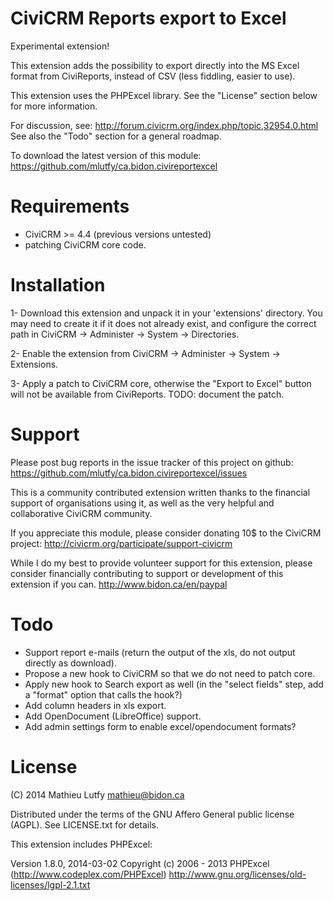 CiviCRM Reports export to Excel
===============================

Experimental extension!

This extension adds the possibility to export directly into the MS Excel
format from CiviReports, instead of CSV (less fiddling, easier to use).

This extension uses the PHPExcel library. See the "License" section below
for more information.

For discussion, see: http://forum.civicrm.org/index.php/topic,32954.0.html
See also the "Todo" section for a general roadmap.

To download the latest version of this module:
https://github.com/mlutfy/ca.bidon.civireportexcel

Requirements
============

- CiviCRM >= 4.4 (previous versions untested)
- patching CiviCRM core code.

Installation
============

1- Download this extension and unpack it in your 'extensions' directory.
   You may need to create it if it does not already exist, and configure
   the correct path in CiviCRM -> Administer -> System -> Directories.

2- Enable the extension from CiviCRM -> Administer -> System -> Extensions.

3- Apply a patch to CiviCRM core, otherwise the "Export to Excel" button will
   not be available from CiviReports. TODO: document the patch.

Support
=======

Please post bug reports in the issue tracker of this project on github:
https://github.com/mlutfy/ca.bidon.civireportexcel/issues

This is a community contributed extension written thanks to the financial
support of organisations using it, as well as the very helpful and collaborative
CiviCRM community.

If you appreciate this module, please consider donating 10$ to the CiviCRM project:
http://civicrm.org/participate/support-civicrm

While I do my best to provide volunteer support for this extension, please
consider financially contributing to support or development of this extension
if you can.
http://www.bidon.ca/en/paypal

Todo
====

* Support report e-mails (return the output of the xls, do not output directly as download).
* Propose a new hook to CiviCRM so that we do not need to patch core.
* Apply new hook to Search export as well (in the "select fields" step, add a "format" option that calls the hook?)
* Add column headers in xls export.
* Add OpenDocument (LibreOffice) support.
* Add admin settings form to enable excel/opendocument formats?

License
=======

(C) 2014 Mathieu Lutfy <mathieu@bidon.ca>

Distributed under the terms of the GNU Affero General public license (AGPL).
See LICENSE.txt for details.

This extension includes PHPExcel:

Version 1.8.0, 2014-03-02
Copyright (c) 2006 - 2013 PHPExcel (http://www.codeplex.com/PHPExcel)
http://www.gnu.org/licenses/old-licenses/lgpl-2.1.txt
